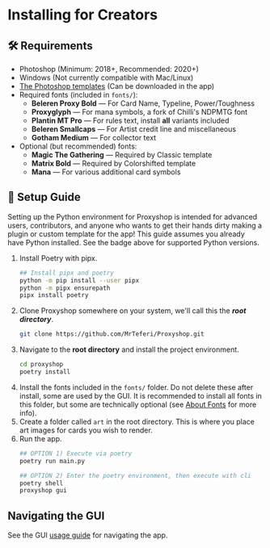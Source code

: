 # Installing for Creators

## 🛠️ Requirements

- Photoshop (Minimum: 2018+, Recommended: 2020+)
- Windows (Not currently compatible with Mac/Linux)
- [The Photoshop templates](https://drive.google.com/drive/u/1/folders/1moEdGmpAJloW4htqhrdWZlleyIop_z1W) (Can be downloaded in the app)
- Required fonts (included in `fonts/`):
    - **Beleren Proxy Bold** — For Card Name, Typeline, Power/Toughness
    - **Proxyglyph** — For mana symbols, a fork of Chilli's NDPMTG font
    - **Plantin MT Pro** — For rules text, install **all** variants included
    - **Beleren Smallcaps** — For Artist credit line and miscellaneous
    - **Gotham Medium** — For collector text
- Optional (but recommended) fonts:
    - **Magic The Gathering** — Required by Classic template
    - **Matrix Bold** — Required by Colorshifted template
    - **Mana** — For various additional card symbols

## 🐍 Setup Guide

Setting up the Python environment for Proxyshop is intended for advanced users, contributors, and anyone who wants to 
get their hands dirty making a plugin or custom template for the app! This guide assumes you already have Python installed.
See the badge above for supported Python versions.
1. Install Poetry with pipx.
    ```bash
    ## Install pipx and poetry
    python -m pip install --user pipx
    python -m pipx ensurepath
    pipx install poetry
    ```
2. Clone Proxyshop somewhere on your system, we'll call this the ***root directory***.
    ```bash
    git clone https://github.com/MrTeferi/Proxyshop.git
    ```
3. Navigate to the **root directory** and install the project environment.
    ```bash
    cd proxyshop
    poetry install
    ```
4. Install the fonts included in the `fonts/` folder. Do not delete these after install, some are used by the GUI. It is 
recommended to install all fonts in this folder, but some are technically optional (see 
[About Fonts](/proxyshop/user-guide/fonts) for more info).
5. Create a folder called `art` in the root directory. This is where you place art images for cards you wish to render.
6. Run the app.
    ```bash
    ## OPTION 1) Execute via poetry
    poetry run main.py
    
    ## OPTION 2) Enter the poetry environment, then execute with cli
    poetry shell
    proxyshop gui
    ```

## Navigating the GUI

See the GUI [usage guide](./user-guide/gui) for navigating the app.